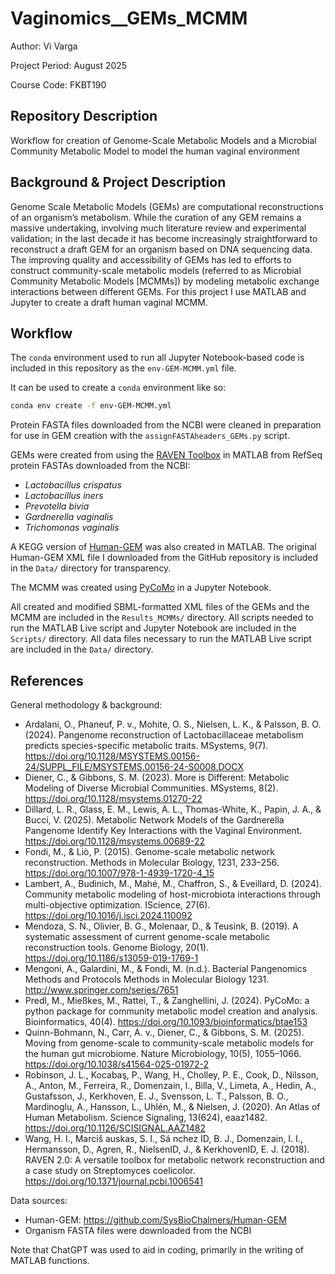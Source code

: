 # Vaginomics__GEMs_MCMM

Author: Vi Varga

Project Period: August 2025

Course Code: FKBT190


## Repository Description

Workflow for creation of Genome-Scale Metabolic Models and a Microbial Community Metabolic Model to model the human vaginal environment


## Background & Project Description

Genome Scale Metabolic Models (GEMs) are computational reconstructions of an organism’s metabolism. While the curation of any GEM remains a massive undertaking, involving much literature review and experimental validation; in the last decade it has become increasingly straightforward to reconstruct a draft GEM for an organism based on DNA sequencing data. The improving quality and accessibility of GEMs has led to efforts to construct community-scale metabolic models (referred to as Microbial Community Metabolic Models [MCMMs]) by modeling metabolic exchange interactions between different GEMs. For this project I use MATLAB and Jupyter to create a draft human vaginal MCMM. 


## Workflow

The `conda` environment used to run all Jupyter Notebook-based code is included in this repository as the `env-GEM-MCMM.yml` file. 

It can be used to create a `conda` environment like so: 

```bash
conda env create -f env-GEM-MCMM.yml
```

Protein FASTA files downloaded from the NCBI were cleaned in preparation for use in GEM creation with the `assignFASTAheaders_GEMs.py` script.

GEMs were created from using the [RAVEN Toolbox](https://github.com/SysBioChalmers/RAVEN) in MATLAB from RefSeq protein FASTAs downloaded from the NCBI:
 - *Lactobacillus crispatus*
 - *Lactobacillus iners*
 - *Prevotella bivia*
 - *Gardnerella vaginalis*
 - *Trichomonas vaginalis*

A KEGG version of [Human-GEM](https://github.com/SysBioChalmers/Human-GEM) was also created in MATLAB. The original Human-GEM XML file I downloaded from the GitHub repository is included in the `Data/` directory for transparency.

The MCMM was created using [PyCoMo](https://github.com/univieCUBE/PyCoMo) in a Jupyter Notebook. 

All created and modified SBML-formatted XML files of the GEMs and the MCMM are included in the `Results_MCMMs/` directory. All scripts needed to run the MATLAB Live script and Jupyter Notebook are included in the `Scripts/` directory. All data files necessary to run the MATLAB Live script are included in the `Data/` directory.


## References

General methodology & background: 
 - Ardalani, O., Phaneuf, P. v., Mohite, O. S., Nielsen, L. K., & Palsson, B. O. (2024).  Pangenome reconstruction of Lactobacillaceae metabolism predicts species-specific metabolic traits. MSystems, 9(7). https://doi.org/10.1128/MSYSTEMS.00156-24/SUPPL_FILE/MSYSTEMS.00156-24-S0008.DOCX
 - Diener, C., & Gibbons, S. M. (2023). More is Different: Metabolic Modeling of Diverse Microbial Communities. MSystems, 8(2). https://doi.org/10.1128/msystems.01270-22
 - Dillard, L. R., Glass, E. M., Lewis, A. L., Thomas-White, K., Papin, J. A., & Bucci, V. (2025). Metabolic Network Models of the Gardnerella Pangenome Identify Key Interactions with the Vaginal Environment. https://doi.org/10.1128/msystems.00689-22
 - Fondi, M., & Liò, P. (2015). Genome-scale metabolic network reconstruction. Methods in Molecular Biology, 1231, 233–256. https://doi.org/10.1007/978-1-4939-1720-4_15
 - Lambert, A., Budinich, M., Mahé, M., Chaffron, S., & Eveillard, D. (2024). Community metabolic modeling of host-microbiota interactions through multi-objective optimization. IScience, 27(6). https://doi.org/10.1016/j.isci.2024.110092
 - Mendoza, S. N., Olivier, B. G., Molenaar, D., & Teusink, B. (2019). A systematic assessment of current genome-scale metabolic reconstruction tools. Genome Biology, 20(1). https://doi.org/10.1186/s13059-019-1769-1
 - Mengoni, A., Galardini, M., & Fondi, M. (n.d.). Bacterial Pangenomics Methods and Protocols Methods in Molecular Biology 1231. http://www.springer.com/series/7651
 - Predl, M., Mießkes, M., Rattei, T., & Zanghellini, J. (2024). PyCoMo: a python package for community metabolic model creation and analysis. Bioinformatics, 40(4). https://doi.org/10.1093/bioinformatics/btae153
 - Quinn-Bohmann, N., Carr, A. v., Diener, C., & Gibbons, S. M. (2025). Moving from genome-scale to community-scale metabolic models for the human gut microbiome. Nature Microbiology, 10(5), 1055–1066. https://doi.org/10.1038/s41564-025-01972-2
 - Robinson, J. L., Kocabaş, P., Wang, H., Cholley, P. E., Cook, D., Nilsson, A., Anton, M., Ferreira, R., Domenzain, I., Billa, V., Limeta, A., Hedin, A., Gustafsson, J., Kerkhoven, E. J., Svensson, L. T., Palsson, B. O., Mardinoglu, A., Hansson, L., Uhlén, M., & Nielsen, J. (2020). An Atlas of Human Metabolism. Science Signaling, 13(624), eaaz1482. https://doi.org/10.1126/SCISIGNAL.AAZ1482
 - Wang, H. I., Marciš auskas, S. I., Sá nchez ID, B. J., Domenzain, I. I., Hermansson, D., Agren, R., NielsenID, J., & KerkhovenID, E. J. (2018). RAVEN 2.0: A versatile toolbox for metabolic network reconstruction and a case study on Streptomyces coelicolor. https://doi.org/10.1371/journal.pcbi.1006541

Data sources: 
 - Human-GEM: https://github.com/SysBioChalmers/Human-GEM
 - Organism FASTA files were downloaded from the NCBI

Note that ChatGPT was used to aid in coding, primarily in the writing of MATLAB functions. 
